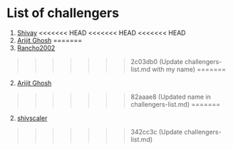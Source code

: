 # List of challengers
1. [Shivay](https://github.com/shivaylamba)
<<<<<<< HEAD
<<<<<<< HEAD
<<<<<<< HEAD
2. [Arijit Ghosh](https://github.com/rancho2002)
=======
2. [Rancho2002](https://github.com/rancho2002)
>>>>>>> 2c03db0 (Update challengers-list.md with my name)
=======
2. [Arijit Ghosh](https://github.com/rancho2002)
>>>>>>> 82aaae8 (Updated name in challengers-list.md)
=======
2. [shivscaler](http://github.com/shivscaler)
>>>>>>> 342cc3c (Update challengers-list.md)
